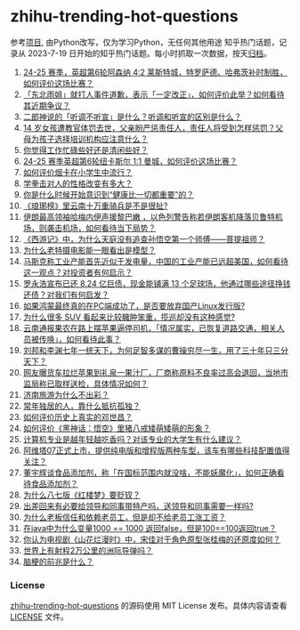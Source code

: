 # zhihu-trending-hot-questions
参考[项目](https://github.com/justjavac/zhihu-trending-hot-questions), 由Python改写，仅为学习Python，无任何其他用途
知乎热门话题，记录从 2023-7-19
日开始的知乎热门话题。每小时抓取一次数据，按天[归档](./data)。
<!-- BEGIN -->
<!-- 最后更新时间 2024-09-29 03:31:27.597346 -->
1. [24-25 赛季，英超第6轮阿森纳 4:2 莱斯特城，特罗萨德、哈弗茨补时制胜，如何评价这场比赛？](https://www.zhihu.com/question/679860416)
1. [「东北雨姐」就打人事件道歉，表示「一定改正」，如何评价此举？如何看待其近期争议？](https://www.zhihu.com/question/668579099)
1. [二郎神说的「听调不听宣」是什么？听调和听宣的区别是什么？](https://www.zhihu.com/question/496963917)
1. [14 岁女孩遭教官体罚去世，父亲盼严惩责任人，责任人将受到怎样惩罚？父母为孩子选择培训机构应注意什么？](https://www.zhihu.com/question/675745413)
1. [你觉得工作忙碌些好还是清闲些好？](https://www.zhihu.com/question/668119472)
1. [24-25 赛季英超第6轮纽卡斯尔 1:1 曼城，如何评价这场比赛？](https://www.zhihu.com/question/679325082)
1. [如何评价烟卡在小学生中流行？](https://www.zhihu.com/question/654701657)
1. [学拳击对人的性格改变有多大？](https://www.zhihu.com/question/459384656)
1. [你是什么时候开始意识到“健康比一切都重要”的？](https://www.zhihu.com/question/671404295)
1. [《琅琊榜》里云南十万重骑兵是不是很扯?](https://www.zhihu.com/question/667809778)
1. [伊朗最高领袖哈梅内伊声援黎巴嫩 ，以色列警告称若伊朗客机降落贝鲁特机场，则袭击机场，如何看待当下局势？](https://www.zhihu.com/question/679656964)
1. [《西游记》中，为什么天庭没有追查孙悟空第一个师傅——菩提祖师？](https://www.zhihu.com/question/403995759)
1. [为什么老特摄电影能一眼看出是模型？](https://www.zhihu.com/question/661758639)
1. [马斯克称工业产能首先近似于发电量，中国的工业产能已远超美国，如何看待这一观点？对投资者有何启示？](https://www.zhihu.com/question/676439800)
1. [罗永浩宣布已还 8.24 亿巨债，现金能铺满 13 个足球场，他通过哪些途径挣钱还债？对我们有何启发？](https://www.zhihu.com/question/677043479)
1. [如果鸿蒙最终真的在PC端成功了，是否要放弃国产Linux发行版?](https://www.zhihu.com/question/664901505)
1. [为什么很多 SUV 看起来比较臃肿笨重，揽巡却没有这种感觉?](https://www.zhihu.com/question/666173525)
1. [云南通报果农在路上摆苹果逼停司机，「情况属实，已恢复道路交通，相关人员被传唤」，如何看待此事？](https://www.zhihu.com/question/671146999)
1. [刘邦和李渊七年一统天下，为何足智多谋的曹操穷尽一生，用了三十年只三分天下？](https://www.zhihu.com/question/357020072)
1. [网友曝货车拉烂苹果到礼泉一果汁厂，厂商称原料不良率过高会退回，当地市监局称已取样送检，具体情况如何？](https://www.zhihu.com/question/665543358)
1. [济南旅游为什么不出彩？](https://www.zhihu.com/question/343826098)
1. [常年独居的人，靠什么抵抗孤独？](https://www.zhihu.com/question/667903304)
1. [如何评价历史上真实的邓世昌？](https://www.zhihu.com/question/61123663)
1. [如何评价《黑神话：悟空》里猪八戒矮萌矮萌的形象？](https://www.zhihu.com/question/664893154)
1. [计算机专业是越年轻越吃香吗？对该专业的大学生有什么建议？](https://www.zhihu.com/question/664730737)
1. [阿维塔07正式上市，提供纯电版和增程版两种车型，该车有哪些科技配置值得关注？](https://www.zhihu.com/question/668875760)
1. [董宇辉谈食品添加剂，称「在国标范围内就没啥，不能妖魔化」，如何正确看待食品添加剂？](https://www.zhihu.com/question/676551926)
1. [为什么八七版《红楼梦》要贬钗？](https://www.zhihu.com/question/672761656)
1. [出差回来有必要给领导和同事带特产吗，送领导和同事需要一样吗?](https://www.zhihu.com/question/667902816)
1. [为什么老板信任和依赖老员工，但是却不给老员工涨工资？](https://www.zhihu.com/question/668083562)
1. [在java中为什么变量1000 == 1000 返回false，但是100==100返回true？](https://www.zhihu.com/question/660482096)
1. [你认为电视剧《山花烂漫时》中，宋佳对于角色原型张桂梅的还原度如何？](https://www.zhihu.com/question/666724218)
1. [世界上有射程2万公里的洲际导弹吗？](https://www.zhihu.com/question/446977678)
1. [脑梗的前兆是什么？](https://www.zhihu.com/question/512115942)
<!-- END -->
### License
[zhihu-trending-hot-questions](https://github.com/yaogengzhu/zhihu-trending-hot-questions)
的源码使用 MIT License 发布。具体内容请查看 [LICENSE](./LICENSE) 文件。
